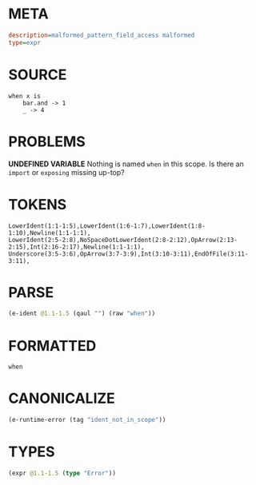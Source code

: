 # META
~~~ini
description=malformed_pattern_field_access malformed
type=expr
~~~
# SOURCE
~~~roc
when x is
    bar.and -> 1
    _ -> 4
~~~
# PROBLEMS
**UNDEFINED VARIABLE**
Nothing is named `when` in this scope.
Is there an `import` or `exposing` missing up-top?

# TOKENS
~~~zig
LowerIdent(1:1-1:5),LowerIdent(1:6-1:7),LowerIdent(1:8-1:10),Newline(1:1-1:1),
LowerIdent(2:5-2:8),NoSpaceDotLowerIdent(2:8-2:12),OpArrow(2:13-2:15),Int(2:16-2:17),Newline(1:1-1:1),
Underscore(3:5-3:6),OpArrow(3:7-3:9),Int(3:10-3:11),EndOfFile(3:11-3:11),
~~~
# PARSE
~~~clojure
(e-ident @1.1-1.5 (qaul "") (raw "when"))
~~~
# FORMATTED
~~~roc
when
~~~
# CANONICALIZE
~~~clojure
(e-runtime-error (tag "ident_not_in_scope"))
~~~
# TYPES
~~~clojure
(expr @1.1-1.5 (type "Error"))
~~~
